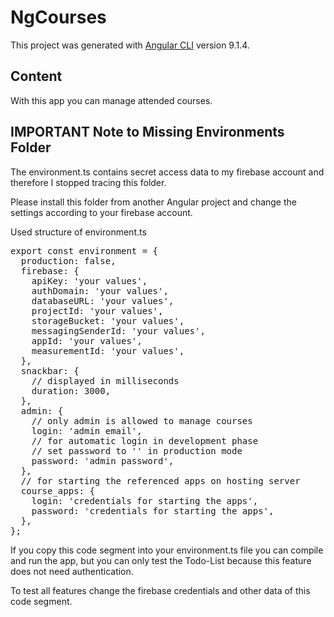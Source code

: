 # NgCourses

This project was generated with [Angular CLI](https://github.com/angular/angular-cli) version 9.1.4.

## Content

With this app you can manage attended courses.

## IMPORTANT Note to Missing Environments Folder

The environment.ts contains secret access data to my firebase account and therefore I stopped tracing this folder.

Please install this folder from another Angular project and change the settings according to your firebase account.

Used structure of environment.ts

<pre>
export const environment = {
  production: false,
  firebase: {
    apiKey: 'your values',
    authDomain: 'your values',
    databaseURL: 'your values',
    projectId: 'your values',
    storageBucket: 'your values',
    messagingSenderId: 'your values',
    appId: 'your values',
    measurementId: 'your values',
  },
  snackbar: {
    // displayed in milliseconds
    duration: 3000,
  },
  admin: {
    // only admin is allowed to manage courses
    login: 'admin email',
    // for automatic login in development phase
    // set password to '' in production mode
    password: 'admin password',
  },
  // for starting the referenced apps on hosting server
  course_apps: {
    login: 'credentials for starting the apps',
    password: 'credentials for starting the apps',
  },
};
</pre>

If you copy this code segment into your environment.ts file you can compile and run the app, but you can only test the Todo-List because this feature does not need authentication.

To test all features change the firebase credentials and other data of this code segment.
